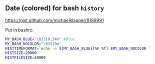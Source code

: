 ## Date (colored) for bash `history`

https://gist.github.com/michaelklapper/8189991

Put in bashrc:
~~~sh
MY_BASH_BLUE="\033[0;34m" #Blue
MY_BASH_NOCOLOR="\033[0m"
HISTTIMEFORMAT=`echo -e ${MY_BASH_BLUE}[%F %T] $MY_BASH_NOCOLOR `
HISTSIZE=20000
HISTFILESIZE=20000
~~~
